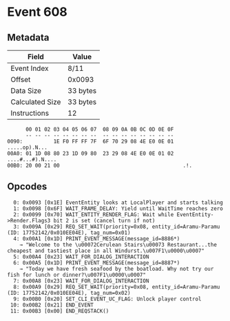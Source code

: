 # Event 608

## Metadata

| Field           | Value    |
|-----------------|----------|
| Event Index     | 8/11     |
| Offset          | 0x0093   |
| Data Size       | 33 bytes |
| Calculated Size | 33 bytes |
| Instructions    | 12       |

```
      00 01 02 03 04 05 06 07  08 09 0A 0B 0C 0D 0E 0F
      -- -- -- -- -- -- -- --  -- -- -- -- -- -- -- --
0090:          1E F0 FF FF 7F  6F 70 29 08 4E E0 0E 01     .....op).N...
00A0: 01 1D 08 80 23 1D 09 80  23 29 08 4E E0 0E 01 02  ....#...#).N....
00B0: 20 00 21 00                                        .!.            
```

## Opcodes

```
  0: 0x0093 [0x1E] EventEntity looks at LocalPlayer and starts talking
  1: 0x0098 [0x6F] WAIT_FRAME_DELAY: Yield until WaitTime reaches zero
  2: 0x0099 [0x70] WAIT_ENTITY_RENDER_FLAG: Wait while EventEntity->Render.Flags3 bit 2 is set (cancel turn if not)
  3: 0x009A [0x29] REQ_SET_WAIT(priority=0x08, entity_id=Aramu-Paramu (ID: 17752142/0x010EE04E), tag_num=0x01)
  4: 0x00A1 [0x1D] PRINT_EVENT_MESSAGE(message_id=8886*)
    → "Welcome to the \u00072Cerulean Stairs\u00073 Restaurant...the cheapest and tastiest place in all Windurst.\u007F1\u0000\u0007"
  5: 0x00A4 [0x23] WAIT_FOR_DIALOG_INTERACTION
  6: 0x00A5 [0x1D] PRINT_EVENT_MESSAGE(message_id=8887*)
    → "Today we have fresh seafood by the boatload. Why not try our fish for lunch or dinner?\u007F1\u0000\u0007"
  7: 0x00A8 [0x23] WAIT_FOR_DIALOG_INTERACTION
  8: 0x00A9 [0x29] REQ_SET_WAIT(priority=0x08, entity_id=Aramu-Paramu (ID: 17752142/0x010EE04E), tag_num=0x02)
  9: 0x00B0 [0x20] SET_CLI_EVENT_UC_FLAG: Unlock player control
 10: 0x00B2 [0x21] END_EVENT
 11: 0x00B3 [0x00] END_REQSTACK()
```
